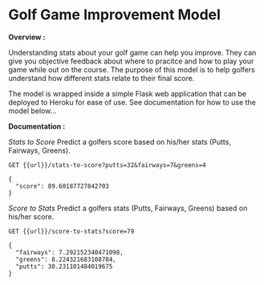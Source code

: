 # Golf Game Improvement Model

**Overview :**

Understanding stats about your golf game can help you improve. They can give you objective feedback about where to pracitce and how to play your game while out on the course. The purpose of this model is to help golfers understand how different stats relate to their final score.

The model is wrapped inside a simple Flask web application that can be deployed to Heroku for ease of use. See documentation for how to use the model below...

**Documentation :**

*Stats to Score*
Predict a golfers score based on his/her stats (Putts, Fairways, Greens).

```
GET {{url}}/stats-to-score?putts=32&fairways=7&greens=4

{
  "score": 89.60187727842703
}
```

*Score to Stats*
Predict a golfers stats (Putts, Fairways, Greens) based on his/her score.

```
GET {{url}}/score-to-stats?score=79

{
  "fairways": 7.292152340471098, 
  "greens": 8.224321683108784, 
  "putts": 30.231101484019675
}
```
